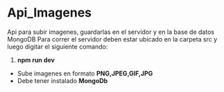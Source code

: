 # Api_Imagenes
Api para subir imagenes, guardarlas en el servidor y en la base de datos MongoDB
Para correr el servidor deben estar ubicado en la carpeta src y luego digitar el siguiente comando: 
   <ol>
   <li><b>npm run dev</b></li>
    </ol>
    <ul>
  <li>Sube imagenes en formato <b>PNG,JPEG,GIF,JPG</b></li>
  <li>Debe tener instalado <b>MongoDb</b></li> 
</ul>
